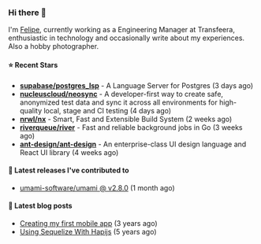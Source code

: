 ### Hi there 👋

I'm [Felipe](https://felipe.im), currently working as a Engineering Manager at Transfeera, enthusiastic in technology and occasionally write about my experiences. Also a hobby photographer.

#### ⭐ Recent Stars
- **[supabase/postgres_lsp](https://github.com/supabase/postgres_lsp)** - A Language Server for Postgres (3 days ago)
- **[nucleuscloud/neosync](https://github.com/nucleuscloud/neosync)** - A developer-first way to create safe, anonymized test data and sync it across all environments for high-quality local, stage and CI testing (4 days ago)
- **[nrwl/nx](https://github.com/nrwl/nx)** - Smart, Fast and Extensible Build System (2 weeks ago)
- **[riverqueue/river](https://github.com/riverqueue/river)** - Fast and reliable background jobs in Go (3 weeks ago)
- **[ant-design/ant-design](https://github.com/ant-design/ant-design)** - An enterprise-class UI design language and React UI library (4 weeks ago)

#### 🚀 Latest releases I've contributed to


- [umami-software/umami @ v2.8.0](https://github.com/umami-software/umami/releases/tag/v2.8.0) (1 month ago)

#### 📄 Latest blog posts
- [Creating my first mobile app](https://felipe.im/posts/creating-my-first-mobile-app/) (3 years ago)
- [Using Sequelize With Hapijs](https://felipe.im/posts/using-sequelize-with-hapijs/) (5 years ago)